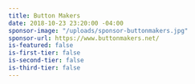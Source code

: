 ```yaml
---
title: Button Makers
date: 2018-10-23 23:20:00 -04:00
sponsor-image: "/uploads/sponsor-buttonmakers.jpg"
sponsor-url: https://www.buttonmakers.net/
is-featured: false
is-first-tier: false
is-second-tier: false
is-third-tier: false
---
```


